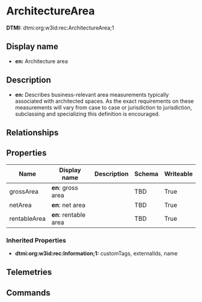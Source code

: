 # ArchitectureArea
**DTMI:** dtmi:org:w3id:rec:ArchitectureArea;1
## Display name
- **en:** Architecture area
## Description
- **en:** Describes business-relevant area measurements typically associated with architected spaces. As the exact requirements on these measurements will vary from case to case or jurisdiction to jurisdiction, subclassing and specializing this definition is encouraged.
## Relationships
## Properties
|Name|Display name|Description|Schema|Writeable|
|-|-|-|-|-|
|grossArea|**en**: gross area||TBD|True
|netArea|**en**: net area||TBD|True
|rentableArea|**en**: rentable area||TBD|True
### Inherited Properties
* **dtmi:org:w3id:rec:Information;1:** customTags, externalIds, name
## Telemetries
## Commands
